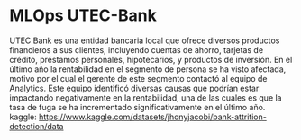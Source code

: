 # MLOps UTEC-Bank
UTEC Bank es una entidad bancaria local que ofrece diversos productos financieros a sus
clientes, incluyendo cuentas de ahorro, tarjetas de crédito, préstamos personales,
hipotecarios, y productos de inversión. En el último año la rentabilidad en el segmento de
persona se ha visto afectada, motivo por el cual el gerente de este segmento contactó al
equipo de Analytics. Este equipo identificó diversas causas que podrían estar impactando
negativamente en la rentabilidad, una de las cuales es que la tasa de fuga se ha
incrementado significativamente en el último año.
kaggle: https://www.kaggle.com/datasets/jhonyjacobi/bank-attrition-detection/data

